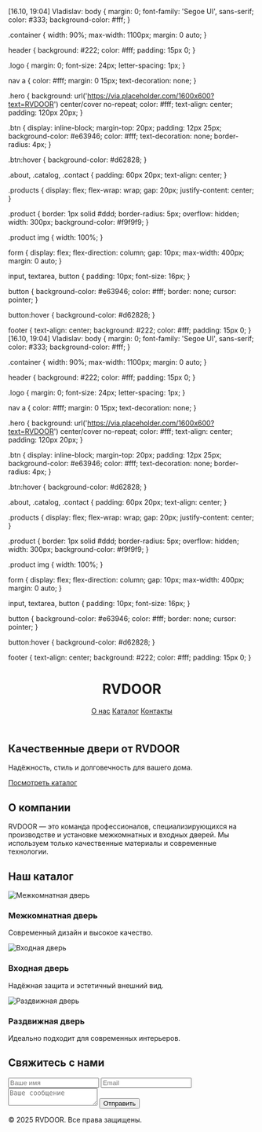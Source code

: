 [16.10, 19:04] Vladislav: body {
  margin: 0;
  font-family: 'Segoe UI', sans-serif;
  color: #333;
  background-color: #fff;
}

.container {
  width: 90%;
  max-width: 1100px;
  margin: 0 auto;
}

header {
  background: #222;
  color: #fff;
  padding: 15px 0;
}

.logo {
  margin: 0;
  font-size: 24px;
  letter-spacing: 1px;
}

nav a {
  color: #fff;
  margin: 0 15px;
  text-decoration: none;
}

.hero {
  background: url('https://via.placeholder.com/1600x600?text=RVDOOR') center/cover no-repeat;
  color: #fff;
  text-align: center;
  padding: 120px 20px;
}

.btn {
  display: inline-block;
  margin-top: 20px;
  padding: 12px 25px;
  background-color: #e63946;
  color: #fff;
  text-decoration: none;
  border-radius: 4px;
}

.btn:hover {
  background-color: #d62828;
}

.about, .catalog, .contact {
  padding: 60px 20px;
  text-align: center;
}

.products {
  display: flex;
  flex-wrap: wrap;
  gap: 20px;
  justify-content: center;
}

.product {
  border: 1px solid #ddd;
  border-radius: 5px;
  overflow: hidden;
  width: 300px;
  background-color: #f9f9f9;
}

.product img {
  width: 100%;
}

form {
  display: flex;
  flex-direction: column;
  gap: 10px;
  max-width: 400px;
  margin: 0 auto;
}

input, textarea, button {
  padding: 10px;
  font-size: 16px;
}

button {
  background-color: #e63946;
  color: #fff;
  border: none;
  cursor: pointer;
}

button:hover {
  background-color: #d62828;
}

footer {
  text-align: center;
  background: #222;
  color: #fff;
  padding: 15px 0;
}
[16.10, 19:04] Vladislav: body {
  margin: 0;
  font-family: 'Segoe UI', sans-serif;
  color: #333;
  background-color: #fff;
}

.container {
  width: 90%;
  max-width: 1100px;
  margin: 0 auto;
}

header {
  background: #222;
  color: #fff;
  padding: 15px 0;
}

.logo {
  margin: 0;
  font-size: 24px;
  letter-spacing: 1px;
}

nav a {
  color: #fff;
  margin: 0 15px;
  text-decoration: none;
}

.hero {
  background: url('https://via.placeholder.com/1600x600?text=RVDOOR') center/cover no-repeat;
  color: #fff;
  text-align: center;
  padding: 120px 20px;
}

.btn {
  display: inline-block;
  margin-top: 20px;
  padding: 12px 25px;
  background-color: #e63946;
  color: #fff;
  text-decoration: none;
  border-radius: 4px;
}

.btn:hover {
  background-color: #d62828;
}

.about, .catalog, .contact {
  padding: 60px 20px;
  text-align: center;
}

.products {
  display: flex;
  flex-wrap: wrap;
  gap: 20px;
  justify-content: center;
}

.product {
  border: 1px solid #ddd;
  border-radius: 5px;
  overflow: hidden;
  width: 300px;
  background-color: #f9f9f9;
}

.product img {
  width: 100%;
}

form {
  display: flex;
  flex-direction: column;
  gap: 10px;
  max-width: 400px;
  margin: 0 auto;
}

input, textarea, button {
  padding: 10px;
  font-size: 16px;
}

button {
  background-color: #e63946;
  color: #fff;
  border: none;
  cursor: pointer;
}

button:hover {
  background-color: #d62828;
}

footer {
  text-align: center;
  background: #222;
  color: #fff;
  padding: 15px 0;
}<!DOCTYPE html>
<html lang="ru">
<head>
  <meta charset="UTF-8" />
  <meta name="viewport" content="width=device-width, initial-scale=1.0" />
  <title>RVDOOR — Двери для вашего дома</title>
  <link rel="stylesheet" href="style.css" />
</head>
<body>
  <header class="header">
    <div class="container">
      <h1 class="logo">RVDOOR</h1>
      <nav>
        <a href="#about">О нас</a>
        <a href="#catalog">Каталог</a>
        <a href="#contact">Контакты</a>
      </nav>
    </div>
  </header>

  <section class="hero">
    <div class="container">
      <h2>Качественные двери от RVDOOR</h2>
      <p>Надёжность, стиль и долговечность для вашего дома.</p>
      <a href="#catalog" class="btn">Посмотреть каталог</a>
    </div>
  </section>

  <section id="about" class="about">
    <div class="container">
      <h2>О компании</h2>
      <p>RVDOOR — это команда профессионалов, специализирующихся на производстве и установке межкомнатных и входных дверей. Мы используем только качественные материалы и современные технологии.</p>
    </div>
  </section>

  <section id="catalog" class="catalog">
    <div class="container">
      <h2>Наш каталог</h2>
      <div class="products">
        <div class="product">
          <img src="https://via.placeholder.com/300x200?text=Межкомнатная+дверь" alt="Межкомнатная дверь">
          <h3>Межкомнатная дверь</h3>
          <p>Современный дизайн и высокое качество.</p>
        </div>
        <div class="product">
          <img src="https://via.placeholder.com/300x200?text=Входная+дверь" alt="Входная дверь">
          <h3>Входная дверь</h3>
          <p>Надёжная защита и эстетичный внешний вид.</p>
        </div>
        <div class="product">
          <img src="https://via.placeholder.com/300x200?text=Раздвижная+дверь" alt="Раздвижная дверь">
          <h3>Раздвижная дверь</h3>
          <p>Идеально подходит для современных интерьеров.</p>
        </div>
      </div>
    </div>
  </section>

  <section id="contact" class="contact">
    <div class="container">
      <h2>Свяжитесь с нами</h2>
      <form id="contact-form">
        <input type="text" placeholder="Ваше имя" required />
        <input type="email" placeholder="Email" required />
        <textarea placeholder="Ваше сообщение" required></textarea>
        <button type="submit">Отправить</button>
      </form>
    </div>
  </section>

  <footer>
    <p>© 2025 RVDOOR. Все права защищены.</p>
  </footer>

  <script src="script.js"></script>
</body>
</html>
